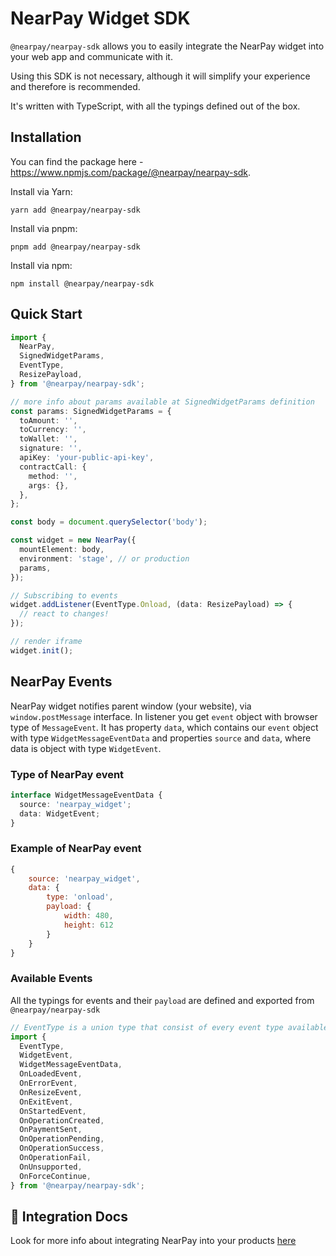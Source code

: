 # NearPay Widget SDK

`@nearpay/nearpay-sdk` allows you to easily integrate the NearPay widget into your web app and communicate with it.

Using this SDK is not necessary, although it will simplify your experience and therefore is recommended.

It's written with TypeScript, with all the typings defined out of the box.

## Installation

You can find the package here - <https://www.npmjs.com/package/@nearpay/nearpay-sdk>.

Install via Yarn:

```shell
yarn add @nearpay/nearpay-sdk
```

Install via pnpm:

```shell
pnpm add @nearpay/nearpay-sdk
```

Install via npm:

```shell
npm install @nearpay/nearpay-sdk
```

## Quick Start

```ts
import {
  NearPay,
  SignedWidgetParams,
  EventType,
  ResizePayload,
} from '@nearpay/nearpay-sdk';

// more info about params available at SignedWidgetParams definition
const params: SignedWidgetParams = {
  toAmount: '',
  toCurrency: '',
  toWallet: '',
  signature: '',
  apiKey: 'your-public-api-key',
  contractCall: {
    method: '',
    args: {},
  },
};

const body = document.querySelector('body');

const widget = new NearPay({
  mountElement: body,
  environment: 'stage', // or production
  params,
});

// Subscribing to events
widget.addListener(EventType.Onload, (data: ResizePayload) => {
  // react to changes!
});

// render iframe
widget.init();
```

## NearPay Events

NearPay widget notifies parent window (your website), via `window.postMessage` interface.
In listener you get `event` object with browser type of `MessageEvent`.
It has property `data`, which contains our `event` object with type `WidgetMessageEventData` and properties `source` and `data`,
where data is object with type `WidgetEvent`.

### Type of NearPay event

```ts
interface WidgetMessageEventData {
  source: 'nearpay_widget';
  data: WidgetEvent;
}
```

### Example of NearPay event

```js
{
    source: 'nearpay_widget',
    data: {
        type: 'onload',
        payload: {
            width: 480,
            height: 612
        }
    }
}
```

### Available Events

All the typings for events and their `payload` are defined and exported from `@nearpay/nearpay-sdk`

```ts
// EventType is a union type that consist of every event type available
import {
  EventType,
  WidgetEvent,
  WidgetMessageEventData,
  OnLoadedEvent,
  OnErrorEvent,
  OnResizeEvent,
  OnExitEvent,
  OnStartedEvent,
  OnOperationCreated,
  OnPaymentSent,
  OnOperationPending,
  OnOperationSuccess,
  OnOperationFail,
  OnUnsupported,
  OnForceContinue,
} from '@nearpay/nearpay-sdk';
```

## 📖 Integration Docs

Look for more info about integrating NearPay into your products [here](http://docs.nearpay.co)
